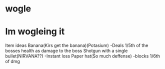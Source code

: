 # wogle
# Im wogleing it
Item ideas
Banana(Kirs get the banana)(Potasium)
-Deals 1/5th of the bosses health as damage to the boss
Shotgun with a single bullet(NIRVANA??)
-Instant loss
Paper hat(So much deffense)
-blocks 1/6th of dmg